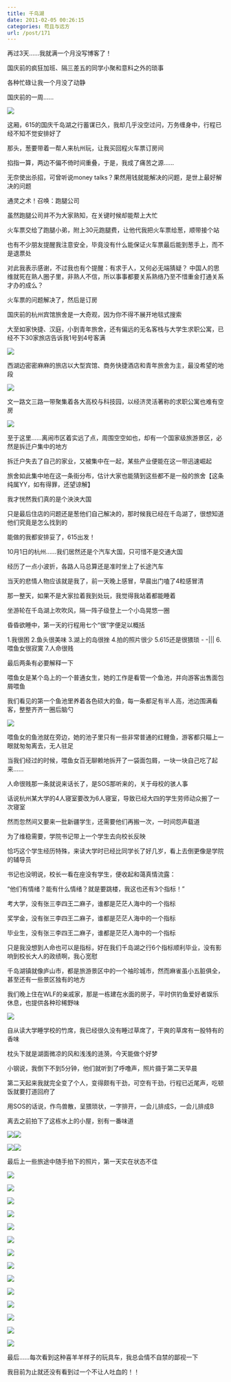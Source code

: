 ```yaml
---
title: 千鸟湖
date: 2011-02-05 00:26:15
categories: 苟且与远方
url: /post/171
---
```


再过3天……我就满一个月没写博客了！

国庆前的疯狂加班、隔三差五的同学小聚和意料之外的琐事

各种忙碌让我一个月没了动静

国庆前的一周……

![](http://qiniu.colacdn.com/img/posts/2011-02/02-05/82.jpg)

这厢，615的国庆千岛湖之行蓄谋已久，我却几乎没空过问，万务缠身中，行程已经不知不觉安排好了

那头，葱要带着一帮人来杭州玩，让我买回程火车票订房间

掐指一算，两边不偏不倚时间重叠，于是，我成了痛苦之源……

无奈使出杀招，可曾听说money talks？果然用钱就能解决的问题，是世上最好解决的问题

通灵之术！召唤：跑腿公司

虽然跑腿公司并不为大家熟知，在关键时候却能帮上大忙

火车票交给了跑腿小弟，附上30元跑腿费，让他代我把火车票给葱，顺带接个站

也有不少朋友提醒我注意安全，毕竟没有什么能保证火车票最后能到葱手上，而不是退票处

对此我表示感谢，不过我也有个提醒：有求于人，又何必无端猜疑？
中国人的思维就死在熟人圈子里，非熟人不信，所以事事都要关系熟络乃至不惜重金打通关系才办的成么？

火车票的问题解决了，然后是订房

国庆前的杭州宾馆旅舍是一大奇观，因为你不得不展开地毯式搜索

大至如家快捷、汉庭，小到青年旅舍，还有偏远的无名客栈与大学生求职公寓，已经不下30家旅店告诉我1号到4号客满

![](http://qiniu.colacdn.com/img/posts/2011-02/02-05/83.jpg)

西湖边密密麻麻的旅店以大型宾馆、商务快捷酒店和青年旅舍为主，最没希望的地段

![](http://qiniu.colacdn.com/img/posts/2011-02/02-05/84.jpg)

文一路文三路一带聚集着各大高校与科技园，以经济灵活著称的求职公寓也难有空房

![](http://qiniu.colacdn.com/img/posts/2011-02/02-05/85.jpg)

至于这里……离闹市区着实远了点，周围空空如也，却有一个国家级旅游景区，必然是拆迁户集中的地方

拆迁户失去了自己的家业，又被集中在一起，某些产业便能在这一带迅速崛起

旅舍如此集中地在这一条街分布，估计大家也能猜到这些都不是一般的旅舍【这条纯属YY，如有得罪，还望谅解】

我才恍然我们真的是个泱泱大国

只是最后住店的问题还是葱他们自己解决的，那时候我已经在千岛湖了，很想知道他们究竟是怎么找到的

能做的我都安排妥了，615出发！

10月1日的杭州……我们居然还是个汽车大国，只可惜不是交通大国

经历了一点小波折，各路人马总算还是准时坐上了长途汽车

当天的悲情人物应该就是我了，前一天晚上感冒，早晨出门嗑了4粒感冒清

那一整天，如果不是大家拉着我到处玩，我觉得我站着都能睡着

坐游轮在千岛湖上吹吹风，隔一阵子级登上一个小岛晃悠一圈

昏昏欲睡中，第一天的行程用七个“很”字便足以概括

1.我很困
2.鱼头很美味
3.湖上的岛很挫
4.拍的照片很少
5.615还是很猥琐  - -|||
6.喂鱼女很寂寞
7.人命很贱

最后两条有必要解释一下

喂鱼女是某个岛上的一个普通女生，她的工作是看管一个鱼池，并向游客出售面包屑喂鱼

我们看见的第一个鱼池里养着各色硕大的鱼，每一条都足有半人高，池边围满看客，整整齐齐一圈后脑勺

![](http://qiniu.colacdn.com/img/posts/2011-02/02-05/86.jpg)

喂鱼女的鱼池就在旁边，她的池子里只有一些非常普通的红鲤鱼，游客都只瞄上一眼就匆匆离去，无人驻足

当我们经过的时候，喂鱼女百无聊赖地拆开了一袋面包屑，一块一块自己吃了起来……

人命很贱那一条就说来话长了，是SOS那听来的，关于母校的骇人事

话说杭州某大学的4人寝室要改为6人寝室，导致已经大四的学生劳师动众搬了一次寝室

然而忽然间又要来一批新疆学生，还需要他们再搬一次，一时间怨声载道

为了维稳需要，学院书记带上一个学生去向校长反映

恰巧这个学生经历特殊，来读大学时已经比同学长了好几岁，看上去倒更像是学院的辅导员

书记也没明说，校长一看在座没有学生，便收起和蔼真情流露：

“他们有情绪？能有什么情绪？就是要跳楼，我这也还有3个指标！”

考大学，没有张三李四王二麻子，谁都是茫茫人海中的一个指标

奖学金，没有张三李四王二麻子，谁都是茫茫人海中的一个指标

毕业生，没有张三李四王二麻子，谁都是茫茫人海中的一个指标

只是我没想到人命也可以是指标，好在我们千岛湖之行6个指标顺利毕业，没有影响到校长大人的政绩啊，我心宽慰

千岛湖镇就像庐山市，都是旅游景区中的一个袖珍城市，然而麻雀虽小五脏俱全，甚至还有一些景区独有的地方

我们晚上住在WLF的亲戚家，那是一栋建在水面的房子，平时供钓鱼爱好者娱乐休息，也提供各种珍稀野味

![](http://qiniu.colacdn.com/img/posts/2011-02/02-05/87.jpg)

自从读大学睡学校的竹席，我已经很久没有睡过草席了，干爽的草席有一股特有的香味

枕头下就是湖面微凉的风和浅浅的涟漪，今天能做个好梦

小钢说，我倒下不到5分钟，他们就听到了呼噜声，照片摄于第二天早晨

第二天起来我就完全变了个人，变得颇有干劲，可空有干劲，行程已近尾声，吃顿饭就要打道回府了

用SOS的话说，作鸟兽散，呈猥琐状，一字排开，一会儿排成S，一会儿排成B

离去之前拍下了这栋水上的小屋，别有一番味道

![](http://qiniu.colacdn.com/img/posts/2011-02/02-05/88.jpg)![](http://qiniu.colacdn.com/img/posts/2011-02/02-05/89.jpg)

![](http://qiniu.colacdn.com/img/posts/2011-02/02-05/90.jpg)![](http://qiniu.colacdn.com/img/posts/2011-02/02-05/91.jpg)

最后上一些旅途中随手拍下的照片，第一天实在状态不佳

![](http://qiniu.colacdn.com/img/posts/2011-02/02-05/92.jpg)

![](http://qiniu.colacdn.com/img/posts/2011-02/02-05/93.jpg)

![](http://qiniu.colacdn.com/img/posts/2011-02/02-05/94.jpg)

![](http://qiniu.colacdn.com/img/posts/2011-02/02-05/95.jpg)

![](http://qiniu.colacdn.com/img/posts/2011-02/02-05/96.jpg)

![](http://qiniu.colacdn.com/img/posts/2011-02/02-05/97.jpg)

![](http://qiniu.colacdn.com/img/posts/2011-02/02-05/98.jpg)

![](http://qiniu.colacdn.com/img/posts/2011-02/02-05/99.jpg)

![](http://qiniu.colacdn.com/img/posts/2011-02/02-05/100.jpg)

![](http://qiniu.colacdn.com/img/posts/2011-02/02-05/101.jpg)

![](http://qiniu.colacdn.com/img/posts/2011-02/02-05/102.jpg)

![](http://qiniu.colacdn.com/img/posts/2011-02/02-05/103.jpg)

![](http://qiniu.colacdn.com/img/posts/2011-02/02-05/104.jpg)

![](http://qiniu.colacdn.com/img/posts/2011-02/02-05/105.jpg)

最后……每次看到这种喜羊羊样子的玩具车，我总会情不自禁的鄙视一下

我目前为止就还没有看到过一个不让人吐血的！！